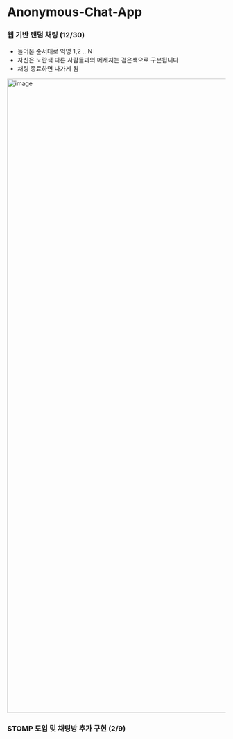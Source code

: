 # Anonymous-Chat-App
### 웹 기반 랜덤 채팅 (12/30)
- 들어온 순서대로 익명 1,2 .. N
- 자신은 노란색 다른 사람들과의 메세지는 검은색으로 구분됩니다
- 채팅 종료하면 나가게 됨

<img width="1462" alt="image" src="https://user-images.githubusercontent.com/43260658/210006926-627c4c86-ee97-43aa-89fe-5cd4b18d9321.png">

### STOMP 도입 및 채팅방 추가 구현 (2/9)
